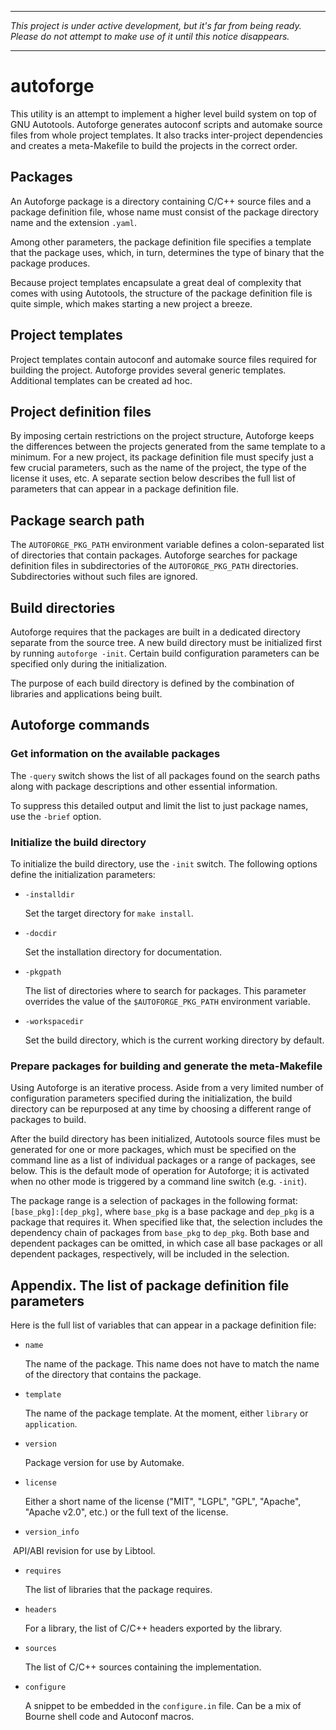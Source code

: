 ----

_This project is under active development, but it's far from being ready.
Please do not attempt to make use of it until this notice disappears._

----

# autoforge

This utility is an attempt to implement a higher level build system on
top of GNU Autotools. Autoforge generates autoconf scripts and automake
source files from whole project templates. It also tracks inter-project
dependencies and creates a meta-Makefile to build the projects in the
correct order.

## Packages

An Autoforge package is a directory containing C/C++ source files and a
package definition file, whose name must consist of the package
directory name and the extension `.yaml`.

Among other parameters, the package definition file specifies a template
that the package uses, which, in turn, determines the type of binary
that the package produces.

Because project templates encapsulate a great deal of complexity that
comes with using Autotools, the structure of the package definition file
is quite simple, which makes starting a new project a breeze.

## Project templates

Project templates contain autoconf and automake source files required
for building the project. Autoforge provides several generic templates.
Additional templates can be created ad hoc.

## Project definition files

By imposing certain restrictions on the project structure, Autoforge
keeps the differences between the projects generated from the same
template to a minimum. For a new project, its package definition file
must specify just a few crucial parameters, such as the name of the
project, the type of the license it uses, etc. A separate section
below describes the full list of parameters that can appear in a
package definition file.

## Package search path

The `AUTOFORGE_PKG_PATH` environment variable defines a colon-separated
list of directories that contain packages.  Autoforge searches for
package definition files in subdirectories of the `AUTOFORGE_PKG_PATH`
directories. Subdirectories without such files are ignored.

## Build directories

Autoforge requires that the packages are built in a dedicated directory
separate from the source tree. A new build directory must be initialized
first by running `autoforge -init`. Certain build configuration
parameters can be specified only during the initialization.

The purpose of each build directory is defined by the combination of
libraries and applications being built.

## Autoforge commands

### Get information on the available packages

The `-query` switch shows the list of all packages found on the search
paths along with package descriptions and other essential information.

To suppress this detailed output and limit the list to just package
names, use the `-brief` option.

### Initialize the build directory

To initialize the build directory, use the `-init` switch. The following
options define the initialization parameters:

- `-installdir`

  Set the target directory for `make install`.

- `-docdir`

  Set the installation directory for documentation.

- `-pkgpath`

  The list of directories where to search for packages. This parameter
  overrides the value of the `$AUTOFORGE_PKG_PATH` environment variable.

- `-workspacedir`

  Set the build directory, which is the current working directory
  by default.

### Prepare packages for building and generate the meta-Makefile

Using Autoforge is an iterative process. Aside from a very limited
number of configuration parameters specified during the initialization,
the build directory can be repurposed at any time by choosing a
different range of packages to build.

After the build directory has been initialized, Autotools source files
must be generated for one or more packages, which must be specified on
the command line as a list of individual packages or a range of packages,
see below. This is the default mode of operation for Autoforge; it is
activated when no other mode is triggered by a command line switch (e.g.
`-init`).

The package range is a selection of packages in the following format:
`[base_pkg]:[dep_pkg]`, where `base_pkg` is a base package and `dep_pkg`
is a package that requires it. When specified like that, the selection
includes the dependency chain of packages from `base_pkg` to `dep_pkg`.
Both base and dependent packages can be omitted, in which case all base
packages or all dependent packages, respectively, will be included in
the selection.

## Appendix. The list of package definition file parameters

Here is the full list of variables that can appear in a package
definition file:

- `name`

  The name of the package. This name does not have to match the name
  of the directory that contains the package.

- `template`

  The name of the package template. At the moment, either `library` or
  `application`.

- `version`

  Package version for use by Automake.

- `license`

  Either a short name of the license ("MIT", "LGPL", "GPL", "Apache",
  "Apache v2.0", etc.) or the full text of the license.

- `version_info`

  API/ABI revision for use by Libtool.

- `requires`

  The list of libraries that the package requires.

- `headers`

  For a library, the list of C/C++ headers exported by the library.

- `sources`

  The list of C/C++ sources containing the implementation.

- `configure`

  A snippet to be embedded in the `configure.in` file. Can be a mix of
  Bourne shell code and Autoconf macros.
